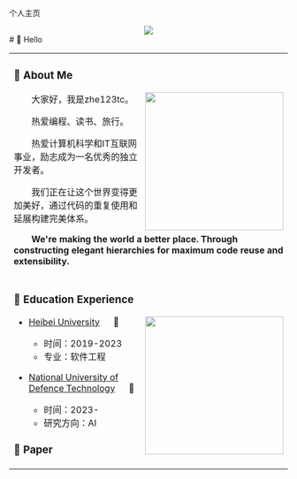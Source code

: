 个人主页
<div align="center"> <img src="https://metrics.lecoq.io/zhe123tc?template=classic&config.timezone=Asia%2FShanghai"> </div>
#  🙋 Hello

<table>
<tr><td>

<!-- About me 关于我 -->
### 🤺 About Me
  
<img align="right" width="250" src="https://cdn.jsdelivr.net/gh/sun0225SUN/sun0225SUN/assets/images/hi.gif" />

<p>&emsp;&emsp;大家好，我是zhe123tc。</p>
<p>&emsp;&emsp;热爱编程、读书、旅行。</p>
<p>&emsp;&emsp;热爱计算机科学和IT互联网事业，励志成为一名优秀的独立开发者。</p>
<p>&emsp;&emsp;我们正在让这个世界变得更加美好，通过代码的重复使用和延展构建完美体系。</p>
<p><strong>&emsp;&emsp;We're making the world a better place. Through constructing elegant hierarchies for maximum code reuse and extensibility.</strong></p>

</td></tr>

<tr>
<td>
  
### 🏢 Education Experience

<img align="right" width="250" src="https://cdn.jsdelivr.net/gh/sun0225SUN/sun0225SUN/assets/images/hi.gif" />

- [Heibei University](https://www.hbu.edu.cn/) &emsp; 📌 
  
  - 时间：2019-2023
  - 专业：软件工程

- [National University of Defence Technology](https://www.nudt.edu.cn/) &emsp; 📌 
  
  - 时间：2023-
  - 研究方向：AI
### 🏢 Paper
</td>
</tr>


